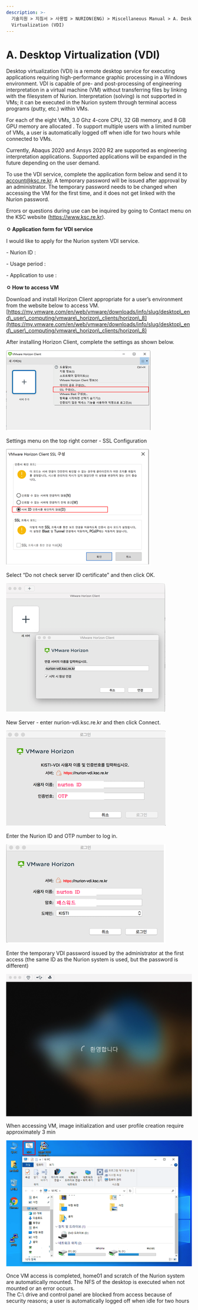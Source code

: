 ```yaml
---
description: >-
  기술지원 > 지침서 > 사용법 > NURION(ENG) > Miscellaneous Manual > A. Desktop
  Virtualization (VDI)
---
```


# A. Desktop Virtualization (VDI)

Desktop virtualization (VDI) is a remote desktop service for executing applications requiring high-performance graphic processing in a Windows environment. VDI is capable of pre- and post-processing of engineering interpretation in a virtual machine (VM) without transferring files by linking with the filesystem of Nurion. Interpretation (solving) is not supported in VMs; it can be executed in the Nurion system through terminal access programs (putty, etc.) within VMs.

For each of the eight VMs, 3.0 Ghz 4-core CPU, 32 GB memory, and 8 GB GPU memory are allocated . To support multiple users with a limited number of VMs, a user is automatically logged off when idle for two hours while connected to VMs.

Currently, Abaqus 2020 and Ansys 2020 R2 are supported as engineering interpretation applications. Supported applications will be expanded in the future depending on the user demand.

To use the VDI service, complete the application form below and send it to account@ksc.re.kr. A temporary password will be issued after approval by an administrator. The temporary password needs to be changed when accessing the VM for the first time, and it does not get linked with the Nurion password.

Errors or questions during use can be inquired by going to Contact menu on the KSC website (https://www.ksc.re.kr).

&#x20;

**ㅇ Application form for VDI service**

I would like to apply for the Nurion system VDI service.

\- Nurion ID :

\- Usage period :

\- Application to use :

&#x20;

**ㅇ How to access VM**

Download and install Horizon Client appropriate for a user’s environment from the website below to access VM.\
[https://my.vmware.com/en/web/vmware/downloads/info/slug/desktop\_end\_user\_computing/vmware\_horizon\_clients/horizon\_8](https://my.vmware.com/en/web/vmware/downloads/info/slug/desktop\_end\_user\_computing/vmware\_horizon\_clients/horizon\_8)

&#x20;

After installing Horizon Client, complete the settings as shown below.

![](<../../../../.gitbook/assets/After installing Horizon Client, complete the settings as shown below..png>)

Settings menu on the top right corner - SSL Configuration

![](<../../../../.gitbook/assets/Settings menu on the top right corner - SSL Configuration.png>)

Select “Do not check server ID certificate” and then click OK.

![](<../../../../.gitbook/assets/Select “Do not check server ID certificate” and then click OK..png>)

New Server - enter nurion-vdi.ksc.re.kr and then click Connect.

![](<../../../../.gitbook/assets/New Server - enter nurion-vdi.ksc.re.kr and then click Connect..png>)

Enter the Nurion ID and OTP number to log in.

![](<../../../../.gitbook/assets/Enter the Nurion ID and OTP number to log in..png>)

Enter the temporary VDI password issued by the administrator at the first access (the same ID as the Nurion system is used, but the password is different)

![](<../../../../.gitbook/assets/Enter the temporary VDI password issued by the administrator at the first access (the same ID as the Nurion system is used, but the password is different).png>)

When accessing VM, image initialization and user profile creation require approximately 3 min

![](<../../../../.gitbook/assets/When accessing VM, image initialization and user profile creation require approximately 3 min.png>)

Once VM access is completed, home01 and scratch of the Nurion system are automatically mounted.  The NFS of the desktop is executed when not mounted or an error occurs.\
The C:\ drive and control panel are blocked from access because of security reasons; a user is automatically logged off when idle for two hours

